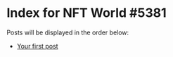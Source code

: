 # Index for NFT World #5381
Posts will be displayed in the order below:

- [Your first post](./001-first.md)

